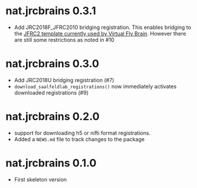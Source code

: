 # nat.jrcbrains 0.3.1

* Add JRC2018F_JFRC2010 bridging registration. This enables bridging to the
  [JFRC2 template currently used by Virtual Fly Brain](https://github.com/VirtualFlyBrain/DrosAdultBRAINdomains). 
  However there are still some restrictions as noted in #10

# nat.jrcbrains 0.3.0

* Add JRC2018U bridging registration (#7)
* `download_saalfeldlab_registrations()`  now immediately activates downloaded
  registrations (#9)

# nat.jrcbrains 0.2.0

* support for downloading h5 or nifti format registrations.
* Added a `NEWS.md` file to track changes to the package

# nat.jrcbrains 0.1.0

* First skeleton version
